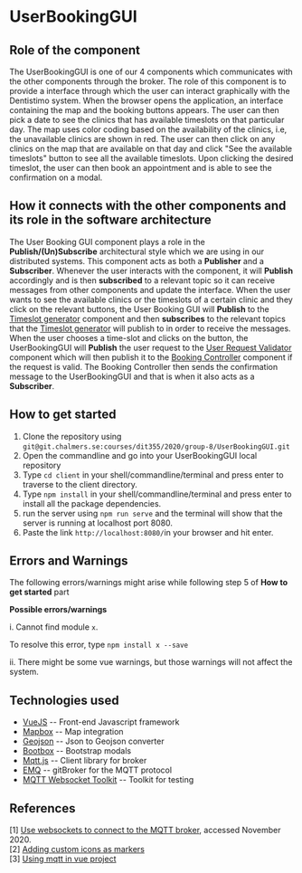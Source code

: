 # **UserBookingGUI** 

## **Role of the component**
The UserBookingGUI is one of our 4 components which communicates with the other components through the broker. The role of this component is to provide a interface through which the user can interact graphically with the Dentistimo system. When the browser opens the application, an interface containing the map and the booking buttons appears. The user can then pick a date to see the clinics that has available timeslots on that particular day. The map uses color coding based on the availability of the clinics, i.e, the unavailable clinics are shown in red. The user can then click on any clinics on the map that are available on that day and click "See the available timeslots" button to see all the available timeslots. Upon clicking the desired timeslot, the user can then book an appointment and is able to see the confirmation on a modal.



## **How it connects with the other components and its role in the software architecture**

The User Booking GUI component plays a role in the **Publish/(Un)Subscribe** architectural style which we are using in our distributed systems. This component acts as both a **Publisher** and a **Subscriber**. Whenever the user interacts with the component, it will **Publish** accordingly and is then **subscribed** to a relevant topic so it can receive messages from other components and update the interface. When the user wants to see the available clinics or the timeslots of a certain clinic and they click on the relevant buttons, the User Booking GUI will **Publish** to the [Timeslot generator](https://git.chalmers.se/courses/dit355/2020/group-8/timeslot-generator) component and then **subscribes** to the relevant topics that the [Timeslot generator](https://git.chalmers.se/courses/dit355/2020/group-8/timeslot-generator) will publish to in order to receive the messages. When the user chooses a time-slot and clicks on the button, the UserBookingGUI will **Publish** the user request to the [User Request Validator](https://git.chalmers.se/courses/dit355/2020/group-8/UserRequestValidator) component which will then publish it to the [Booking Controller](https://git.chalmers.se/courses/dit355/2020/group-8/booking-controller) component if the request is valid. The Booking Controller then sends the confirmation message to the UserBookingGUI and that is when it also acts as a **Subscriber**.


## **How to get started**
1. Clone the repository using 
`git@git.chalmers.se:courses/dit355/2020/group-8/UserBookingGUI.git` 
2. Open the commandline and go into your UserBookingGUI local repository
3. Type `cd client` in your shell/commandline/terminal and press enter to traverse to the client directory.
4. Type `npm install` in your shell/commandline/terminal and press enter to install all the package dependencies.
5. run the server using `npm run serve` and the terminal will show that the server is running at localhost port 8080.
6. Paste the link `http://localhost:8080/`in your browser and hit enter.


## **Errors and Warnings** ##
The following errors/warnings might arise while following step 5 of **How to get started** part

**Possible errors/warnings**   

i. Cannot find module `x`.   

To resolve this error, type `npm install x --save`   


ii. There might be some vue warnings, but those warnings will not affect the system.


## **Technologies used**

* [VueJS](https://vuejs.org/) -- Front-end Javascript framework
* [Mapbox](https://www.mapbox.com/) -- Map integration
* [Geojson](https://www.npmjs.com/package/geojson) -- Json to Geojson converter
* [Bootbox](http://bootboxjs.com/) -- Bootstrap modals
* [Mqtt.js](https://www.npmjs.com/package/mqtt) -- Client library for broker  
* [EMQ](https://medium.com/@emqtt/use-websocket-to-connect-to-mqtt-broker-9e7baf1aa773) -- gitBroker for the MQTT protocol   
* [MQTT Websocket Toolkit](http://tools.emqx.io/) -- Toolkit for testing  



## **References** 
[1] [Use websockets to connect to the MQTT broker](https://medium.com/@emqtt/use-websocket-to-connect-to-mqtt-broker-9e7baf1aa773), accessed November 2020.   
[2] [Adding custom icons as markers](https://docs.mapbox.com/mapbox-gl-js/example/custom-marker-icons/)   
[3] [Using mqtt in vue project](https://www.emqx.io/blog/how-to-use-mqtt-in-vue)